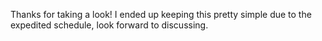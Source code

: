 Thanks for taking a look!  I ended up keeping this pretty simple due to the expedited schedule, look forward to discussing.
